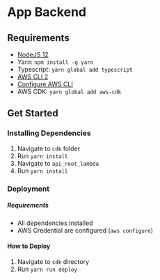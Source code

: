 # App Backend

## Requirements

- [NodeJS 12](https://github.com/nvm-sh/nvm)
- Yarn: `npm install -g yarn`
- Typescript: `yarn global add typescript`
- [AWS CLI 2](https://docs.aws.amazon.com/cli/latest/userguide/install-cliv2.html)
- [Configure AWS CLI](https://docs.aws.amazon.com/cli/latest/userguide/cli-configure-quickstart.html)
- AWS CDK: `yarn global add aws-cdk`

## Get Started

### Installing Dependencies

1. Navigate to `cdk` folder
2. Run `yarn install`
3. Navigate to `api_root_lambda`
4. Run `yarn install`

### Deployment

##### Requirements

- All dependencies installed
- AWS Credential are configured (`aws configure`)

#### How to Deploy

1. Navigate to `cdk` directory
2. Run `yarn run deploy`

